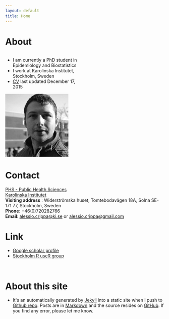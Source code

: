 ```yaml
---
layout: default
title: Home
---
```



About
========

<div style="-webkit-column-count: 2; -moz-column-count: 2; column-count: 2; -webkit-column-rule: 1px dotted #e0e0e0; -moz-column-rule: 1px dotted #e0e0e0;">
<div style="display: inline-block">
<ul>
<li>I am currently a PhD student in Epidemiology and Biostatistics</li>
<li>I work at Karolinska Institutet, Stockholm, Sweden</li>
<li><a href="/downloads/CVPhD.pdf">CV</a> last updated December 17, 2015 </li>
</ul> </div>
<div style="display: inline-block;">
<img src="/downloads/pic/profile.jpg" alt="Alessio Crippa" style="width: 200px;"/>
</div>
</div>
 

Contact
===============

[PHS - Public Health Sciences](http://ki.se/en/phs/startpage)  
[Karolinska Institutet](http://ki.se/start)  
**Visiting address** :  Widerströmska huset, Tomtebodavägen 18A, Solna 
SE-171 77, Stockholm, Sweden  
**Phone**: 	+46(0)720282766  
**Email**: <a href="mailto:alessio.crippa@ki.se">alessio.crippa<span class="at">@</span>ki.se</a> or
<a href="mailto:alessio.crippa@gmail.com">alessio.crippa<span class="at">@</span>gmail.com</a>  


Link
===============

* [Google scholar profile](https://scholar.google.it/citations?user=NLRD9vkAAAAJ&hl=en)  
* [Stockholm R useR group](http://www.meetup.com/StockholmR/events/226376066/)


&nbsp;

About this site
===============
* It's an automatically generated by
  [Jekyll](https://github.com/jekyll/jekyll) into a static site when
  I push to
  [Github repo](https://github.com/alecri). Posts
  are in [Markdown](http://daringfireball.net/projects/markdown/) and
  the source resides on
  [GitHub](https://github.com/alecri). If
  you find any error, please let me know.

